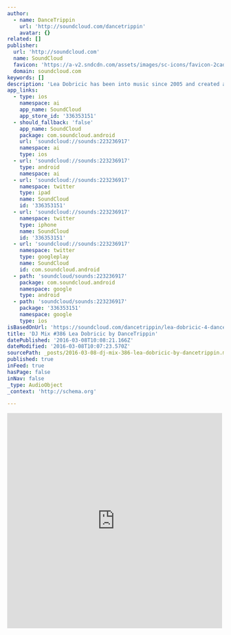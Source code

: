 ```yaml
---
author:
  - name: DanceTrippin
    url: 'http://soundcloud.com/dancetrippin'
    avatar: {}
related: []
publisher:
  url: 'http://soundcloud.com'
  name: SoundCloud
  favicon: 'https://a-v2.sndcdn.com/assets/images/sc-icons/favicon-2cadd14b.ico'
  domain: soundcloud.com
keywords: []
description: 'Lea Dobricic has been into music since 2005 and created a boom in recent few years, performing in the most prestigious European clubs and festivals. In a short time, she shared decks with a lot of important names in electronic world music scene such as Laurent Garnier, Luciano, Richie Hawtin, Umek, Dubfire, Marco Carola, Anja Schneider and many others.'
app_links:
  - type: ios
    namespace: ai
    app_name: SoundCloud
    app_store_id: '336353151'
  - should_fallback: 'false'
    app_name: SoundCloud
    package: com.soundcloud.android
    url: 'soundcloud://sounds:223236917'
    namespace: ai
    type: ios
  - url: 'soundcloud://sounds:223236917'
    type: android
    namespace: ai
  - url: 'soundcloud://sounds:223236917'
    namespace: twitter
    type: ipad
    name: SoundCloud
    id: '336353151'
  - url: 'soundcloud://sounds:223236917'
    namespace: twitter
    type: iphone
    name: SoundCloud
    id: '336353151'
  - url: 'soundcloud://sounds:223236917'
    namespace: twitter
    type: googleplay
    name: SoundCloud
    id: com.soundcloud.android
  - path: 'soundcloud/sounds:223236917'
    package: com.soundcloud.android
    namespace: google
    type: android
  - path: 'soundcloud/sounds:223236917'
    package: '336353151'
    namespace: google
    type: ios
isBasedOnUrl: 'https://soundcloud.com/dancetrippin/lea-dobricic-4-dance-trippin'
title: 'DJ Mix #386 Lea Dobricic by DanceTrippin'
datePublished: '2016-03-08T10:08:21.166Z'
dateModified: '2016-03-08T10:07:23.570Z'
sourcePath: _posts/2016-03-08-dj-mix-386-lea-dobricic-by-dancetrippin.md
published: true
inFeed: true
hasPage: false
inNav: false
_type: AudioObject
_context: 'http://schema.org'

---
```

<iframe src="https://cdn.embedly.com/widgets/media.html?src=https%3A%2F%2Fw.soundcloud.com%2Fplayer%2F%3Fvisual%3Dtrue%26url%3Dhttp%253A%252F%252Fapi.soundcloud.com%252Ftracks%252F223236917%26show_artwork%3Dtrue&amp;url=https%3A%2F%2Fsoundcloud.com%2Fdancetrippin%2Flea-dobricic-4-dance-trippin&amp;image=http%3A%2F%2Fi1.sndcdn.com%2Fartworks-000129190197-62gfeo-t500x500.jpg&amp;key=b7d04c9b404c499eba89ee7072e1c4f7&amp;type=text%2Fhtml&amp;schema=soundcloud" width="500" height="500" scrolling="no" frameborder="0" allowfullscreen="allowfullscreen" style=""></iframe>